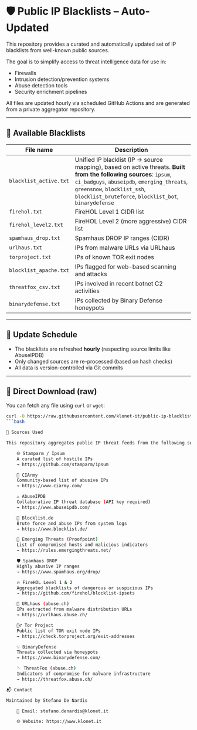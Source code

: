 # 🛡️ Public IP Blacklists – Auto-Updated

This repository provides a curated and automatically updated set of IP blacklists from well-known public sources.

The goal is to simplify access to threat intelligence data for use in:

- Firewalls
- Intrusion detection/prevention systems
- Abuse detection tools
- Security enrichment pipelines

All files are updated hourly via scheduled GitHub Actions and are generated from a private aggregator repository.

---

## 📆 Available Blacklists

| File name              | Description                                                                                                                                                                                                                                           |
|------------------------|-------------------------------------------------------------------------------------------------------------------------------------------------------------------------------------------------------------------------------------------------------|
| `blacklist_active.txt` | Unified IP blacklist (IP → source mapping), based on active threats. **Built from the following sources**: `ipsum`, `ci_badguys`, `abuseipdb`, `emerging_threats`, `greensnow`, `blocklist_ssh`, `blocklist_bruteforce`, `blocklist_bot`, `binarydefense` |
| `firehol.txt`          | FireHOL Level 1 CIDR list                                                                                                                                                                                                                             |
| `firehol_level2.txt`   | FireHOL Level 2 (more aggressive) CIDR list                                                                                                                                                                                                           |
| `spamhaus_drop.txt`    | Spamhaus DROP IP ranges (CIDR)                                                                                                                                                                                                                        |
| `urlhaus.txt`          | IPs from malware URLs via URLhaus                                                                                                                                                                                                                     |
| `torproject.txt`       | IPs of known TOR exit nodes                                                                                                                                                                                                                           |
| `blocklist_apache.txt` | IPs flagged for web-based scanning and attacks                                                                                                                                                                                                        |
| `threatfox_csv.txt`    | IPs involved in recent botnet C2 activities                                                                                                                                                                                                           |
| `binarydefense.txt`    | IPs collected by Binary Defense honeypots                                                                                                                                                                                                             |

---

## 🔄 Update Schedule

- The blacklists are refreshed **hourly** (respecting source limits like AbuseIPDB)
- Only changed sources are re-processed (based on hash checks)
- All data is version-controlled via Git commits

---


## 🔗 Direct Download (raw)

You can fetch any file using `curl` or `wget`:

```bash
curl -O https://raw.githubusercontent.com/klonet-it/public-ip-blacklists/main/firehol.txt
```bash

📒 Sources Used

This repository aggregates public IP threat feeds from the following sources:

    🌐 Stamparm / Ipsum
    A curated list of hostile IPs
    → https://github.com/stamparm/ipsum

    🔐 CIArmy
    Community-based list of abusive IPs
    → https://www.ciarmy.com/

    ⚠️ AbuseIPDB
    Collaborative IP threat database (API key required)
    → https://www.abuseipdb.com/

    📨 Blocklist.de
    Brute force and abuse IPs from system logs
    → https://www.blocklist.de/

    🧠 Emerging Threats (Proofpoint)
    List of compromised hosts and malicious indicators
    → https://rules.emergingthreats.net/

    🛡️ Spamhaus DROP
    Highly abusive IP ranges
    → https://www.spamhaus.org/drop/

    🔥 FireHOL Level 1 & 2
    Aggregated blacklists of dangerous or suspicious IPs
    → https://github.com/firehol/blocklist-ipsets

    🦠 URLhaus (abuse.ch)
    IPs extracted from malware distribution URLs
    → https://urlhaus.abuse.ch/

    🕵️‍♂️ Tor Project
    Public list of TOR exit node IPs
    → https://check.torproject.org/exit-addresses

    💡 BinaryDefense
    Threats collected via honeypots
    → https://www.binarydefense.com/

    🪡 ThreatFox (abuse.ch)
    Indicators of compromise for malware infrastructure
    → https://threatfox.abuse.ch/

📬 Contact

Maintained by Stefano De Nardis

    📧 Email: stefano.denardis@klonet.it

    🌐 Website: https://www.klonet.it

